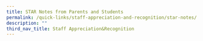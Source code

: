 ```yaml
---
title: STAR Notes from Parents and Students
permalink: /quick-links/staff-appreciation-and-recognition/star-notes/
description: ""
third_nav_title: Staff Appreciation&Recognition
---
```

